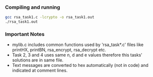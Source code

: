 ### Compiling and running
```bash
gcc rsa_task1.c -lcrypto -o rsa_task1.out
./rsa_task1.out
```

### Important Notes
- mylib.c includes common functions used by 'rsa_task*.c' files like printHX, printBN, rsa_encrypt, rsa_decrypt etc.
- Task 2, 3 and 4 uses same n, d and e values therefore this tasks' solutions are in same file.
- Text messages are converted to hex automatically (not in code) and indicated at comment lines.


